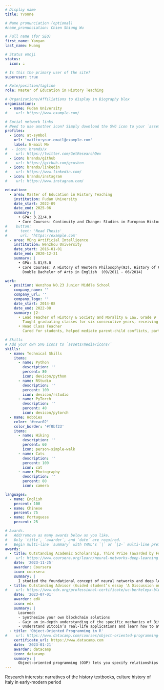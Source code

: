 ```yaml
---
# Display name
title: Yvonne

# Name pronunciation (optional)
#name_pronunciation: Chien Shiung Wu

# Full name (for SEO)
first_name: Yanyan
last_name: Huang

# Status emoji
status:
  icon: ☕️

# Is this the primary user of the site?
superuser: true

# Role/position/tagline
role: Master of Education in History Teaching

# Organizations/Affiliations to display in Biography blox
organizations:
  - name: Fudan University
#    url: https://www.example.com/

# Social network links
# Need to use another icon? Simply download the SVG icon to your `assets/media/icons/` folder.
profiles:
  - icon: at-symbol
    url: 'mailto:your-email@example.com'
    label: E-mail Me
#  - icon: brands/x
#    url: https://twitter.com/GetResearchDev
  - icon: brands/github
#    url: https://github.com/gcushen
  - icon: brands/linkedin
#    url: https://www.linkedin.com/
  - icon: brands/instagram
#    url: https://www.instagram.com/

education:
  - area: Master of Education in History Teaching
    institution: Fudan University
    date_start: 2022-09
    date_end: 2025-06
    summary: |
      • GPA: 3.22/4.0 
      • Core Courses: Continuity and Change: Studies in European History 1000-1750, Contemporary Western Historiography
#    button:
#      text: 'Read Thesis'
#      url: 'https://example.com'
  - area: MEng Artificial Intelligence
    institution: Wenzhou University
    date_start: 2016-01-01
    date_end: 2020-12-31
    summary: |
      • GPA: 3.81/5.0 
      • Core Courses: A History of Western Philosophy(93), History of Chinese Law(90),World History(86)
        Double Bachelor of Arts in Emglish  (09/2011 - 06/2014)

work:
  - position: Wenzhou NO.23 Junior Middle School
    company_name: ''
    company_url: ''
    company_logo: ''
    date_start: 2014-08
    date_end: 2022-08
    summary: |2-
      • Lead Teacher of History & Society and Morality & Law, Grade 9
        Taught graduating classes for six consecutive years, receiving recognition as an 'Outstanding Teacher.' Delivered two public lessons on the topics "Global Resource Issues" and "Addressing China's Resource Issues,"(organized by the Wenzhou Lucheng District Institute of Education Research) ；Classroom recording of the project "The Early Stage of Socialist Construction" was featured on the official national education platform "Xuexi Qiangguo."
      • Head Class Teacher
        Cared for students, helped mediate parent-child conflicts, particularly supporting a student who was a victim of domestic violence.

# Skills
# Add your own SVG icons to `assets/media/icons/`
skills:
  - name: Technical Skills
    items:
      - name: Python
        description: ''
        percent: 80
        icon: devicon/python
      - name: RStudio
        description: ''
        percent: 100
        icon: devicon/rstudio
      - name: PyTorch
        description: ''
        percent: 40
        icon: devicon/pytorch
  - name: Hobbies
    color: '#eeac02'
    color_border: '#f0bf23'
    items:
      - name: Hiking
        description: ''
        percent: 60
        icon: person-simple-walk
      - name: Cats
        description: ''
        percent: 100
        icon: cat
      - name: Photography
        description: ''
        percent: 80
        icon: camera

languages:
  - name: English
    percent: 100
  - name: Chinese
    percent: 75
  - name: Portuguese
    percent: 25

# Awards.
#   Add/remove as many awards below as you like.
#   Only `title`, `awarder`, and `date` are required.
#   Begin multi-line `summary` with YAML's `|` or `|2-` multi-line prefix and indent 2 spaces below.
awards:
  - title: Outstanding Academic Scholarship, Third Prize (awarded by Fudan University)
#    url: https://www.coursera.org/learn/neural-networks-deep-learning
    date: '2023-11-25'
    awarder: Coursera
    icon: coursera
    summary: |
      I studied the foundational concept of neural networks and deep learning. By the end, I was familiar with the significant technological trends driving the rise of deep learning; build, train, and apply fully connected deep neural networks; implement efficient (vectorized) neural networks; identify key parameters in a neural network’s architecture; and apply deep learning to your own applications.
  - title: Outstanding Advisor (Guided student’s essay 'A Discussion on the Historical Impact of Epidemics' , awarded by the Chinese Society of Education)
#    url: https://www.edx.org/professional-certificate/uc-berkeleyx-blockchain-fundamentals
    date: '2023-07-01'
    awarder: edX
    icon: edx
    summary: |
      Learned:
      - Synthesize your own blockchain solutions
      - Gain an in-depth understanding of the specific mechanics of Bitcoin
      - Understand Bitcoin’s real-life applications and learn how to attack and destroy Bitcoin, Ethereum, smart contracts and Dapps, and alternatives to Bitcoin’s Proof-of-Work consensus algorithm
  - title: 'Object-Oriented Programming in R'
#    url: https://www.datacamp.com/courses/object-oriented-programming-with-s3-and-r6-in-r
    certificate_url: https://www.datacamp.com
    date: '2023-01-21'
    awarder: datacamp
    icon: datacamp
    summary: |
      Object-oriented programming (OOP) lets you specify relationships between functions and the objects that they can act on, helping you manage complexity in your code. This is an intermediate level course, providing an introduction to OOP, using the S3 and R6 systems. S3 is a great day-to-day R programming tool that simplifies some of the functions that you write. R6 is especially useful for industry-specific analyses, working with web APIs, and building GUIs.
---
```


Research interests: narratives of the history textbooks, culture history of Italy in early-modern period